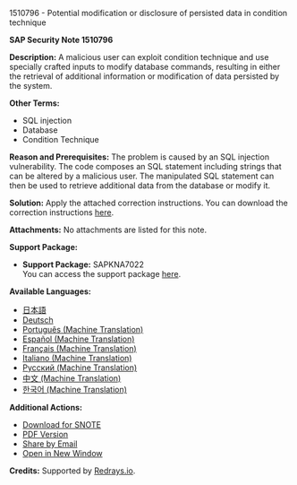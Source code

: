 1510796 - Potential modification or disclosure of persisted data in condition technique

**SAP Security Note 1510796**

**Description:**
A malicious user can exploit condition technique and use specially crafted inputs to modify database commands, resulting in either the retrieval of additional information or modification of data persisted by the system.

**Other Terms:**
- SQL injection
- Database
- Condition Technique

**Reason and Prerequisites:**
The problem is caused by an SQL injection vulnerability. The code composes an SQL statement including strings that can be altered by a malicious user. The manipulated SQL statement can then be used to retrieve additional data from the database or modify it.

**Solution:**
Apply the attached correction instructions. You can download the correction instructions [here](https://me.sap.com/corrins/0001510796/1080).

**Attachments:**
No attachments are listed for this note.

**Support Package:**
- **Support Package:** SAPKNA7022  
  You can access the support package [here](https://me.sap.com/supportpackage/SAPKNA7022).

**Available Languages:**
- [日本語](https://me.sap.com/notes/0001510796/J)
- [Deutsch](https://me.sap.com/notes/0001510796/D)
- [Português (Machine Translation)](https://me.sap.com/notes/0001510796/P)
- [Español (Machine Translation)](https://me.sap.com/notes/0001510796/S)
- [Français (Machine Translation)](https://me.sap.com/notes/0001510796/F)
- [Italiano (Machine Translation)](https://me.sap.com/notes/0001510796/I)
- [Русский (Machine Translation)](https://me.sap.com/notes/0001510796/R)
- [中文 (Machine Translation)](https://me.sap.com/notes/0001510796/1)
- [한국어 (Machine Translation)](https://me.sap.com/notes/0001510796/3)

**Additional Actions:**
- [Download for SNOTE](https://notesdownloads.sap.com/note/0040000008952672017)
- [PDF Version](https://me.sap.com/sap/support/sfm/notes/print/0001510796?language=en-US&token=6845D7EB57B511C7D60353AEB7DF9A75)
- [Share by Email](https://me.sap.com/notes/0001510796)
- [Open in New Window](https://me.sap.com/notes/0001510796)

**Credits:**
Supported by [Redrays.io](https://redrays.io).